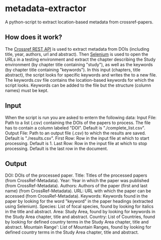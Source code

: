 # metadata-extractor
A python-script to extract location-based metadata from crossref-papers.

## How does it work?
The [Crossref REST API](https://www.crossref.org/documentation/retrieve-metadata/rest-api/) is used to extract metadata from DOIs (including title, year, authors, url and abstract). Then [Selenium](https://www.browserstack.com/selenium) is used to open the URLs in a testing environment and extract the chapter describing the Study environment (by chapter title containing "study"), as well as the keywords (by chapter title containing "keywords"). In this input (chapters, title abstract), the script looks for specific keywords and writes the to a new file.
The keywords.csv file contains the location-based keywords for which the script looks. Keywords can be added to the file but the structure (column names) must be kept.

## Input
When the script is run you are asked to entern the following data:
Input File: Path to a list (.csv) containing the DOIs of the papers to process. The file has to contain a column labeled "DOI". Default is "./complete_list.csv".
Output File: Path to an output file (.csv) to which the results are saved. Default is "./results.csv".
First Row: Row in the input file at which to start processing. Default is 1.
Last Row: Row in the input file at which to stop processing. Default is the last row in the document.

## Output
DOI: DOIs of the processed paper.
Title: Titles of the processed papers (from CrossRef-Metadata).
Year: Year in which the paper was published (from CrossRef-Metadata).
Authors: Authors of the paper (first and last name) (from CrossRef-Metadata).
URL: URL with which the paper can be accessed (from CrossRef-Metadata).
Keywords: Keywords found in the paper by looking for the word "keyword" in the paper headings (extracted using Selenium).
Species: List  of focal species, found by looking for italics in the title and abstract.
Area: Study Area, found by looking for keywords in the Study Area chapter, title and abstract.
Country:  List  of Countries, found by looking for defined country terms in the Study Area chapter, title and abstract.
Mountain Range': List  of Mountain Ranges, found by looking for defined country terms in the Study Area chapter, title and abstract.

